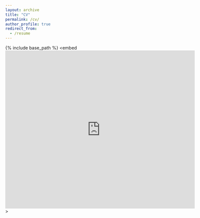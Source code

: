 ```yaml
---
layout: archive
title: "CV"
permalink: /cv/
author_profile: true
redirect_from:
  - /resume
---
```


{% include base_path %}
<embed <iframe src="https://docs.google.com/gview?url=https://path.com/to/your/pdf.pdf&embedded=true" style="width:600px; height:500px;" frameborder="0"></iframe>> 

